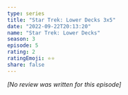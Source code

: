 ```yaml
---
type: series
title: "Star Trek: Lower Decks 3x5"
date: "2022-09-22T20:13:20"
name: "Star Trek: Lower Decks"
season: 3
episode: 5
rating: 2
ratingEmoji: ⭐️⭐️
share: false
---
```


*[No review was written for this episode]*
